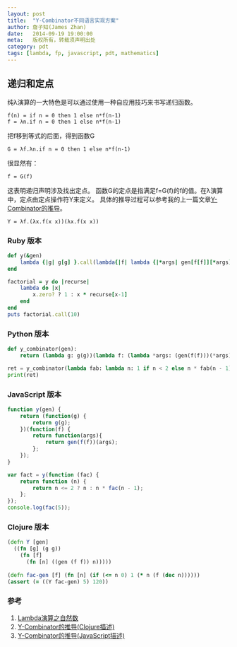 ```yaml
---
layout: post
title:  "Y-Combinator不同语言实现方案"
author: 詹子知(James Zhan)
date:   2014-09-19 19:00:00
meta:   版权所有，转载须声明出处
category: pdt
tags: [lambda, fp, javascript, pdt, mathematics]
---
```


## 递归和定点
纯λ演算的一大特色是可以通过使用一种自应用技巧来书写递归函数。

~~~
f(n) = if n = 0 then 1 else n*f(n-1) 
f = λn.if n = 0 then 1 else n*f(n-1)
~~~
把f移到等式的后面，得到函数G

~~~
G = λf.λn.if n = 0 then 1 else n*f(n-1)
~~~
很显然有：

~~~
f = G(f)
~~~
这表明递归声明涉及找出定点。
函数G的定点是指满足f=G(f)的f的值。在λ演算中，定点由定点操作符Y来定义。
具体的推导过程可以参考我的上一篇文章[Y-Combinator的推导][2]。

~~~
Y = λf.(λx.f(x x))(λx.f(x x))
~~~



### Ruby 版本

~~~ruby
def y(&gen)
    lambda {|g| g[g] }.call(lambda{|f| lambda {|*args| gen[f[f]][*args] }})
end

factorial = y do |recurse|
    lambda do |x|
        x.zero? ? 1 : x * recurse[x-1]
    end
end
puts factorial.call(10)
~~~


### Python 版本

~~~python
def y_combinator(gen):    
    return (lambda g: g(g))(lambda f: (lambda *args: (gen(f(f)))(*args)))

ret = y_combinator(lambda fab: lambda n: 1 if n < 2 else n * fab(n - 1))(10)
print(ret)
~~~

### JavaScript 版本

~~~javascript
function y(gen) {
    return (function(g) {
        return g(g);
    })(function(f) {
        return function(args){
            return gen(f(f))(args);
        };
    });
}

var fact = y(function (fac) {
    return function (n) {
        return n <= 2 ? n : n * fac(n - 1);
    };
});
console.log(fac(5));
~~~

### Clojure 版本

~~~clojure
(defn Y [gen]
  ((fn [g] (g g))
    (fn [f]
      (fn [n] ((gen (f f)) n)))))
      
(defn fac-gen [f] (fn [n] (if (<= n 0) 1 (* n (f (dec n))))))
(assert (= ((Y fac-gen) 5) 120))
~~~




### 参考

1. [Lambda演算之自然数][1]
2. [Y-Combinator的推导(Clojure描述)][2]
3. [Y-Combinator的推导(JavaScript描述)][3]

[1]: http://jameszhan.github.io/2014/09/10/lambda-church-number.html "Lambda演算之自然数"
[2]: http://jameszhan.github.io/2014/09/18/lambda-y-combinator.html "Lambda演算之Y-Combinator的推导"
[3]: http://jameszhan.github.io/2014/09/18/lambda-y-combinator-javascript.html "Y-Combinator的推导(JavaScript版)"
